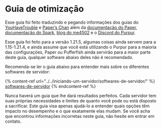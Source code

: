 # Guia de otimização

Esse guia foi feito traduzindo e pegando informações dos guias do [YouHaveTrouble](https://github.com/YouHaveTrouble/minecraft-optimization) e [Paper’s Chan](https://paper-chan.moe/paper-optimization/) além da [documentação do Paper](https://docs.papermc.io/), [documentação do Spark](https://spark.lucko.me/docs), [blog do me4502](https://madelinemiller.dev/blog/problem-with-reload/) e o [Discord do Purpur](https://purpurmc.org/).

Esse guia foi feito para a versão 1.21.5, algumas coisas ainda servem para a 1.15-1.21.4, e ainda assume que você está utilizando o Purpur para a maioria das configurações, Paper ou Pufferfish ainda servirão para a maior parte deste guia, qualquer software abaixo deles não é recomendado.

Recomenda-se ler o guia abaixo para entender mais sobre os diferentes softwares de servidor:

{% content-ref url="../../iniciando-um-servidor/softwares-de-servidor/" %}
[softwares-de-servidor](../../iniciando-um-servidor/softwares-de-servidor/)
{% endcontent-ref %}

Nunca haverá um guia que lhe dará resultados perfeitos. Cada servidor tem suas próprias necessidades e limites de quanto você pode ou está disposto a sacrificar. Este guia visa apenas ajudá-lo a entender quais opções têm impacto no desempenho e o que exatamente elas mudam. Se você acha que encontrou informações incorretas neste guia, não hesite em entrar em contato.
